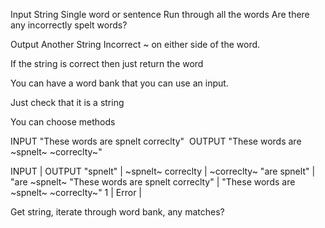 Input String
Single word or sentence
Run through all the words
Are there any incorrectly spelt words?

Output 
Another String 
Incorrect ~ on either side of the word.

If the string is correct then just return the word

You can have a word bank that you can use an input.

Just check that it is a string

You can choose methods

INPUT "These words are spnelt correclty" 
OUTPUT "These words are ~spnelt~ ~correclty~"

INPUT | OUTPUT 
"spnelt" |  ~spnelt~
correclty | ~correclty~ 
"are spnelt" | "are ~spnelt~
"These words are spnelt correclty" | "These words are ~spnelt~ ~correclty~"
1   |  Error |


Get string, iterate through word bank, any matches?
